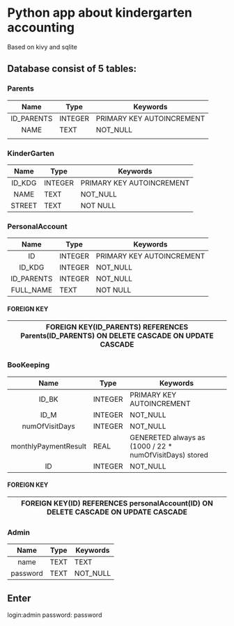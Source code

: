 # Python app about kindergarten accounting 
Based on kivy and sqlite
## Database consist of 5 tables:
### Parents
|    Name    | Type    | Keywords                  |
|:----------:|---------|---------------------------|
| ID_PARENTS | INTEGER | PRIMARY KEY AUTOINCREMENT |
| NAME       | TEXT    | NOT_NULL                  |
|            |         |                           |
### KinderGarten
|  Name  | Type    | Keywords                  |
|:------:|---------|---------------------------|
| ID_KDG | INTEGER | PRIMARY KEY AUTOINCREMENT |
| NAME   | TEXT    | NOT_NULL                  |
| STREET | TEXT    | NOT NULL                  |
### PersonalAccount
|    Name    | Type    | Keywords                  |
|:----------:|---------|---------------------------|
| ID         | INTEGER | PRIMARY KEY AUTOINCREMENT |
| ID_KDG     | INTEGER | NOT_NULL                  |
| ID_PARENTS | INTEGER | NOT_NULL                  |
| FULL_NAME  | TEXT    | NOT NULL                  |
#### FOREIGN KEY
|FOREIGN KEY(ID_PARENTS) REFERENCES Parents(ID_PARENTS) ON DELETE CASCADE ON UPDATE CASCADE|
|--------------------|
### BooKeeping
|         Name         | Type    | Keywords                                                |
|:--------------------:|---------|---------------------------------------------------------|
| ID_BK                | INTEGER | PRIMARY KEY AUTOINCREMENT                               |
| ID_M                 | INTEGER | NOT_NULL                                                |
| numOfVisitDays       | INTEGER | NOT_NULL                                                |
| monthlyPaymentResult | REAL    | GENERETED always as (1000 / 22 * numOfVisitDays) stored |
| ID                   | INTEGER | NOT_NULL                                                |
#### FOREIGN KEY
|FOREIGN KEY(ID) REFERENCES  personalAccount(ID) ON DELETE CASCADE ON UPDATE CASCADE|
|--------------------|
### Admin
|   Name   | Type | Keywords |
|:--------:|------|----------|
| name     | TEXT | TEXT     |
| password | TEXT | NOT_NULL |
## Enter
login:admin
password: password